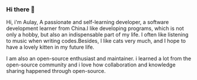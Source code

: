 ### Hi there 👋 

Hi, i'm Aulay, A passionate and self-learning developer, a software development learner from China.I like developing programs, which is not only a hobby, but also an indispensable part of my life. I often like listening to music when writing codes.Besides, I like cats very much, and I hope to have a lovely kitten in my future life.

I am also an open-source enthusiast and maintainer. i learned a lot from the open-source community and i love how collaboration and knowledge sharing happened through open-source.



